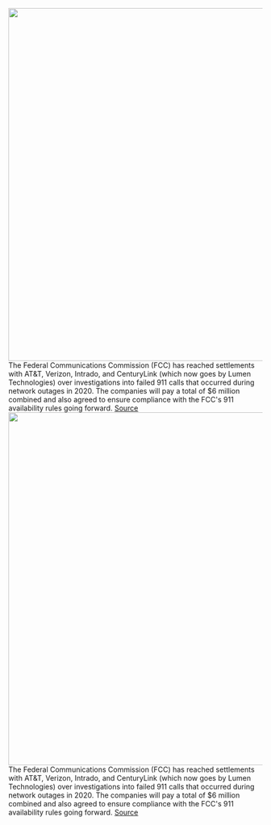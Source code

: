<img src='https://cdn.vox-cdn.com/thumbor/d_hTo3LxhYiTrUfsPX6musCX1-s=/0x0:2040x1360/1200x800/filters:focal(857x517:1183x843)/cdn.vox-cdn.com/uploads/chorus_image/image/70294726/acastro_180608_1777_net_neutrality_0001.0.jpg' width='700px' /><br/>
The Federal Communications Commission (FCC) has reached settlements with AT&T, Verizon, Intrado, and CenturyLink (which now goes by Lumen Technologies) over investigations into failed 911 calls that occurred during network outages in 2020. The companies will pay a total of $6 million combined and also agreed to ensure compliance with the FCC's 911 availability rules going forward.
<a href='https://www.theverge.com/2021/12/19/22845283/fcc-verizon-att-mobile-carriers-911-calls'> Source <a/><img src='https://cdn.vox-cdn.com/thumbor/d_hTo3LxhYiTrUfsPX6musCX1-s=/0x0:2040x1360/1200x800/filters:focal(857x517:1183x843)/cdn.vox-cdn.com/uploads/chorus_image/image/70294726/acastro_180608_1777_net_neutrality_0001.0.jpg' width='700px' /><br/>
The Federal Communications Commission (FCC) has reached settlements with AT&T, Verizon, Intrado, and CenturyLink (which now goes by Lumen Technologies) over investigations into failed 911 calls that occurred during network outages in 2020. The companies will pay a total of $6 million combined and also agreed to ensure compliance with the FCC's 911 availability rules going forward.
<a href='https://www.theverge.com/2021/12/19/22845283/fcc-verizon-att-mobile-carriers-911-calls'> Source <a/>